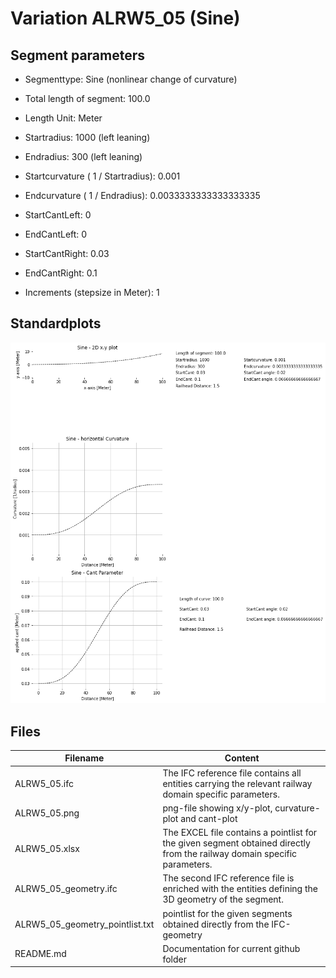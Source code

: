 # Variation ALRW5_05 (Sine)

## Segment parameters

* Segmenttype: Sine (nonlinear change of curvature)

* Total length of segment: 100.0

* Length Unit: Meter

* Startradius: 1000 (left leaning)

* Endradius: 300 (left leaning)

* Startcurvature ( 1 / Startradius): 0.001

* Endcurvature ( 1 / Endradius): 0.0033333333333333335

* StartCantLeft: 0

* EndCantLeft: 0

* StartCantRight: 0.03

* EndCantRight: 0.1

* Increments (stepsize in Meter): 1

## Standardplots

<img src="./ALRW5_05.png">


## Files


| Filename                      | Content |
| ----------------------------- | --------------------------------------------------------------------------------------------- |
| ALRW5_05.ifc | The IFC reference file contains all entities carrying the relevant railway domain specific parameters. |
| ALRW5_05.png | png-file showing x/y-plot, curvature-plot and cant-plot  |
| ALRW5_05.xlsx | The EXCEL file contains a pointlist for the given segment obtained directly from the railway domain specific parameters.  |
| ALRW5_05_geometry.ifc | The second IFC reference file is enriched with the entities defining the 3D geometry of the segment.  |
| ALRW5_05_geometry_pointlist.txt | pointlist for the given segments obtained directly from the IFC-geometry  |
| README.md | Documentation for current github folder  |


